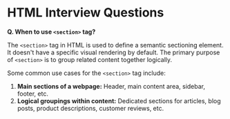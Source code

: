 # HTML Interview Questions

**Q. When to use `<section>` tag?**

The `<section>` tag in HTML is used to define a semantic sectioning element. It doesn't have a specific visual rendering by default. The primary purpose of `<section>` is to group related content together logically.

Some common use cases for the `<section>` tag include:

1. **Main sections of a webpage:** Header, main content area, sidebar, footer, etc.
2. **Logical groupings within content:** Dedicated sections for articles, blog posts, product descriptions, customer reviews, etc.

